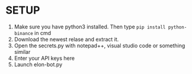 <h1>SETUP</h1>

1. Make sure you have python3 installed. Then type `pip install python-binance` in cmd
2. Download the newest relase and extract it.
3. Open the secrets.py with notepad++, visual studio code or something similar
4. Enter your API keys here
5. Launch elon-bot.py

